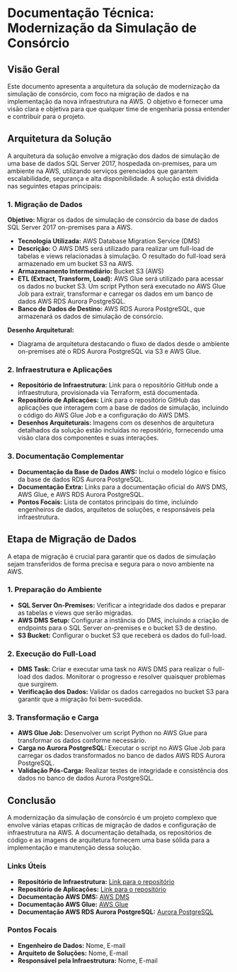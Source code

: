 # Documentação Técnica: Modernização da Simulação de Consórcio

## Visão Geral

Este documento apresenta a arquitetura da solução de modernização da simulação de consórcio, com foco na migração de dados e na implementação da nova infraestrutura na AWS. O objetivo é fornecer uma visão clara e objetiva para que qualquer time de engenharia possa entender e contribuir para o projeto.

## Arquitetura da Solução

A arquitetura da solução envolve a migração dos dados de simulação de uma base de dados SQL Server 2017, hospedada on-premises, para um ambiente na AWS, utilizando serviços gerenciados que garantem escalabilidade, segurança e alta disponibilidade. A solução está dividida nas seguintes etapas principais:

### 1. Migração de Dados

**Objetivo:** Migrar os dados de simulação de consórcio da base de dados SQL Server 2017 on-premises para a AWS.

- **Tecnologia Utilizada:** AWS Database Migration Service (DMS)
- **Descrição:** O AWS DMS será utilizado para realizar um full-load de tabelas e views relacionadas à simulação. O resultado do full-load será armazenado em um bucket S3 na AWS.
- **Armazenamento Intermediário:** Bucket S3 (AWS)
- **ETL (Extract, Transform, Load):** AWS Glue será utilizado para acessar os dados no bucket S3. Um script Python será executado no AWS Glue Job para extrair, transformar e carregar os dados em um banco de dados AWS RDS Aurora PostgreSQL.
- **Banco de Dados de Destino:** AWS RDS Aurora PostgreSQL, que armazenará os dados de simulação de consórcio.

**Desenho Arquitetural:**
- Diagrama de arquitetura destacando o fluxo de dados desde o ambiente on-premises até o RDS Aurora PostgreSQL via S3 e AWS Glue.

### 2. Infraestrutura e Aplicações

- **Repositório de Infraestrutura:** Link para o repositório GitHub onde a infraestrutura, provisionada via Terraform, está documentada.
- **Repositório de Aplicações:** Link para o repositório GitHub das aplicações que interagem com a base de dados de simulação, incluindo o código do AWS Glue Job e a configuração do AWS DMS.
- **Desenhos Arquiteturais:** Imagens com os desenhos de arquitetura detalhados da solução estão incluídas no repositório, fornecendo uma visão clara dos componentes e suas interações.

### 3. Documentação Complementar

- **Documentação da Base de Dados AWS:** Inclui o modelo lógico e físico da base de dados RDS Aurora PostgreSQL.
- **Documentação Extra:** Links para a documentação oficial do AWS DMS, AWS Glue, e AWS RDS Aurora PostgreSQL.
- **Pontos Focais:** Lista de contatos principais do time, incluindo engenheiros de dados, arquitetos de soluções, e responsáveis pela infraestrutura.

## Etapa de Migração de Dados

A etapa de migração é crucial para garantir que os dados de simulação sejam transferidos de forma precisa e segura para o novo ambiente na AWS.

### 1. Preparação do Ambiente

- **SQL Server On-Premises:** Verificar a integridade dos dados e preparar as tabelas e views que serão migradas.
- **AWS DMS Setup:** Configurar a instância do DMS, incluindo a criação de endpoints para o SQL Server on-premises e o bucket S3 de destino.
- **S3 Bucket:** Configurar o bucket S3 que receberá os dados do full-load.

### 2. Execução do Full-Load

- **DMS Task:** Criar e executar uma task no AWS DMS para realizar o full-load dos dados. Monitorar o progresso e resolver quaisquer problemas que surgirem.
- **Verificação dos Dados:** Validar os dados carregados no bucket S3 para garantir que a migração foi bem-sucedida.

### 3. Transformação e Carga

- **AWS Glue Job:** Desenvolver um script Python no AWS Glue para transformar os dados conforme necessário.
- **Carga no Aurora PostgreSQL:** Executar o script no AWS Glue Job para carregar os dados transformados no banco de dados AWS RDS Aurora PostgreSQL.
- **Validação Pós-Carga:** Realizar testes de integridade e consistência dos dados no banco de dados Aurora PostgreSQL.

## Conclusão

A modernização da simulação de consórcio é um projeto complexo que envolve várias etapas críticas de migração de dados e configuração de infraestrutura na AWS. A documentação detalhada, os repositórios de código e as imagens de arquitetura fornecem uma base sólida para a implementação e manutenção dessa solução.

### Links Úteis
- **Repositório de Infraestrutura:** [Link para o repositório](#)
- **Repositório de Aplicações:** [Link para o repositório](#)
- **Documentação AWS DMS:** [AWS DMS](https://aws.amazon.com/dms/)
- **Documentação AWS Glue:** [AWS Glue](https://aws.amazon.com/glue/)
- **Documentação AWS RDS Aurora PostgreSQL:** [Aurora PostgreSQL](https://aws.amazon.com/rds/aurora/postgresql/)

### Pontos Focais
- **Engenheiro de Dados:** Nome, E-mail
- **Arquiteto de Soluções:** Nome, E-mail
- **Responsável pela Infraestrutura:** Nome, E-mail
